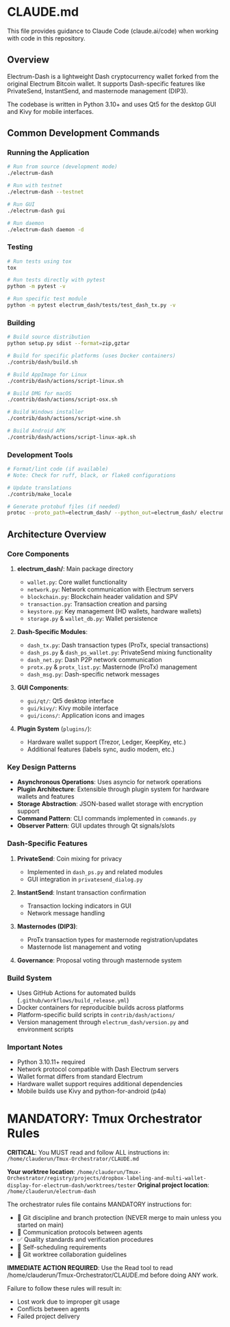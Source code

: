 # CLAUDE.md

This file provides guidance to Claude Code (claude.ai/code) when working with code in this repository.

## Overview

Electrum-Dash is a lightweight Dash cryptocurrency wallet forked from the original Electrum Bitcoin wallet. It supports Dash-specific features like PrivateSend, InstantSend, and masternode management (DIP3).

The codebase is written in Python 3.10+ and uses Qt5 for the desktop GUI and Kivy for mobile interfaces.

## Common Development Commands

### Running the Application

```bash
# Run from source (development mode)
./electrum-dash

# Run with testnet
./electrum-dash --testnet

# Run GUI
./electrum-dash gui

# Run daemon
./electrum-dash daemon -d
```

### Testing

```bash
# Run tests using tox
tox

# Run tests directly with pytest
python -m pytest -v

# Run specific test module
python -m pytest electrum_dash/tests/test_dash_tx.py -v
```

### Building

```bash
# Build source distribution
python setup.py sdist --format=zip,gztar

# Build for specific platforms (uses Docker containers)
./contrib/dash/build.sh

# Build AppImage for Linux
./contrib/dash/actions/script-linux.sh

# Build DMG for macOS
./contrib/dash/actions/script-osx.sh

# Build Windows installer
./contrib/dash/actions/script-wine.sh

# Build Android APK
./contrib/dash/actions/script-linux-apk.sh
```

### Development Tools

```bash
# Format/lint code (if available)
# Note: Check for ruff, black, or flake8 configurations

# Update translations
./contrib/make_locale

# Generate protobuf files (if needed)
protoc --proto_path=electrum_dash/ --python_out=electrum_dash/ electrum_dash/paymentrequest.proto
```

## Architecture Overview

### Core Components

1. **electrum_dash/**: Main package directory
   - `wallet.py`: Core wallet functionality
   - `network.py`: Network communication with Electrum servers
   - `blockchain.py`: Blockchain header validation and SPV
   - `transaction.py`: Transaction creation and parsing
   - `keystore.py`: Key management (HD wallets, hardware wallets)
   - `storage.py` & `wallet_db.py`: Wallet persistence

2. **Dash-Specific Modules**:
   - `dash_tx.py`: Dash transaction types (ProTx, special transactions)
   - `dash_ps.py` & `dash_ps_wallet.py`: PrivateSend mixing functionality
   - `dash_net.py`: Dash P2P network communication
   - `protx.py` & `protx_list.py`: Masternode (ProTx) management
   - `dash_msg.py`: Dash-specific network messages

3. **GUI Components**:
   - `gui/qt/`: Qt5 desktop interface
   - `gui/kivy/`: Kivy mobile interface
   - `gui/icons/`: Application icons and images

4. **Plugin System** (`plugins/`):
   - Hardware wallet support (Trezor, Ledger, KeepKey, etc.)
   - Additional features (labels sync, audio modem, etc.)

### Key Design Patterns

- **Asynchronous Operations**: Uses asyncio for network operations
- **Plugin Architecture**: Extensible through plugin system for hardware wallets and features
- **Storage Abstraction**: JSON-based wallet storage with encryption support
- **Command Pattern**: CLI commands implemented in `commands.py`
- **Observer Pattern**: GUI updates through Qt signals/slots

### Dash-Specific Features

1. **PrivateSend**: Coin mixing for privacy
   - Implemented in `dash_ps.py` and related modules
   - GUI integration in `privatesend_dialog.py`

2. **InstantSend**: Instant transaction confirmation
   - Transaction locking indicators in GUI
   - Network message handling

3. **Masternodes (DIP3)**:
   - ProTx transaction types for masternode registration/updates
   - Masternode list management and voting

4. **Governance**: Proposal voting through masternode system

### Build System

- Uses GitHub Actions for automated builds (`.github/workflows/build_release.yml`)
- Docker containers for reproducible builds across platforms
- Platform-specific build scripts in `contrib/dash/actions/`
- Version management through `electrum_dash/version.py` and environment scripts

### Important Notes

- Python 3.10.11+ required
- Network protocol compatible with Dash Electrum servers
- Wallet format differs from standard Electrum
- Hardware wallet support requires additional dependencies
- Mobile builds use Kivy and python-for-android (p4a)

# MANDATORY: Tmux Orchestrator Rules

**CRITICAL**: You MUST read and follow ALL instructions in:
`/home/clauderun/Tmux-Orchestrator/CLAUDE.md`

**Your worktree location**: `/home/clauderun/Tmux-Orchestrator/registry/projects/dropbox-labeling-and-multi-wallet-display-for-electrum-dash/worktrees/tester`
**Original project location**: `/home/clauderun/electrum-dash`

The orchestrator rules file contains MANDATORY instructions for:
- 🚨 Git discipline and branch protection (NEVER merge to main unless you started on main)
- 💬 Communication protocols between agents
- ✅ Quality standards and verification procedures  
- 🔄 Self-scheduling requirements
- 🌳 Git worktree collaboration guidelines

**IMMEDIATE ACTION REQUIRED**: Use the Read tool to read /home/clauderun/Tmux-Orchestrator/CLAUDE.md before doing ANY work.

Failure to follow these rules will result in:
- Lost work due to improper git usage
- Conflicts between agents
- Failed project delivery
